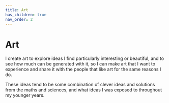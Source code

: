 ```yaml
---
title: Art
has_children: true
nav_order: 2
---
```


# Art

I create art to explore ideas I find particularly interesting or beautiful, and to see how much can be generated with it, so I can make art that I want to experience and share it with the people that like art for the same reasons I do.

These ideas tend to be some combination of clever ideas and solutions from the maths and sciences, and what ideas I was exposed to throughout my younger years.
